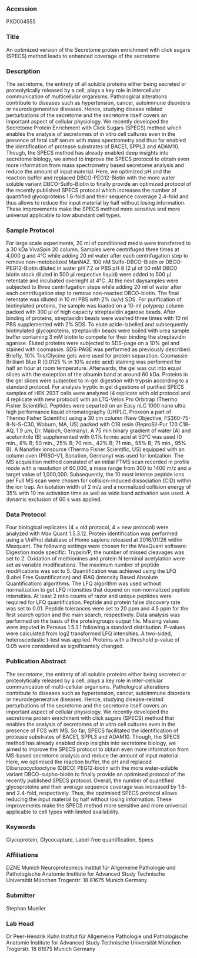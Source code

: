 ### Accession
PXD004555

### Title
An optimized version of the Secretome protein enrichment with click sugars (SPECS) method leads to enhanced coverage of the secretome

### Description
The secretome, the entirety of all soluble proteins either being secreted or proteolytically released by a cell, plays a key role in intercellular communication of multicellular organisms. Pathological alterations contribute to diseases such as hypertension, cancer, autoimmune disorders or neurodegenerative diseases. Hence, studying disease related perturbations of the secretome and the secretome itself covers an important aspect of cellular physiology. We recently developed the Secretome Protein Enrichment with Click Sugars (SPECS) method which enables the analysis of secretomes of in vitro cell cultures even in the presence of fetal calf serum with mass spectrometry and thus far enabled the identification of protease substrates of BACE1, SPPL3 and ADAM10. Though, the SPECS method has already enabled deep insights into secretome biology, we aimed to improve the SPECS protocol to obtain even more information from mass spectrometry based secretome analysis and reduce the amount of input material. Here, we optimized pH and the reaction buffer and replaced DBCO-PEG12-Biotin with the more water soluble variant DBCO-Sulfo-Biotin to finally provide an optimized protocol of the recently published SPECS protocol which increases the number of quantified glycoproteins 1.6-fold and their sequence coverage 2.4-fold and thus allows to reduce the input material by half without losing information. These improvements make the SPECS method more sensitive and more universal applicable to low abundant cell types.

### Sample Protocol
For large scale experiments, 20 ml of conditioned media were transferred to a 30 kDa VivaSpin 20 column. Samples were centrifuged three times at 4,000 g and 4°C while adding 20 ml water after each centrifugation step to remove non-metobolized ManNAZ. 100 nM Sulfo-DBCO-Biotin or DBCO-PEG12-Biotin diluted in water pH 7.2 or PBS pH 8 (2 µl of 50 mM DBCO biotin stock diluted in 500 µl respective liquid) were added to 500 µl retentate and incubated overnight at 4°C. At the next daysamples were subjected to three centrifugation steps while adding 20 ml of water after each centrifugation step to remove non-reacted DBCO-biotin. The final retentate was diluted in 10 ml PBS with 2% (w/v) SDS. For purification of biotinylated proteins, the sample was loaded on a 10-ml polyprep column packed with 300 µl of high capacity streptavidin agarose beads. After binding of proteins, streptavidin beads were washed three times with 10 ml PBS supplemented with 2% SDS. To elute azide-labelled and subsequently biotinylated glycoproteins, streptavidin beads were boiled with urea sample buffer containing 3 mM biotin to compete for their binding the streptavidin agarose. Eluted proteins were subjected to SDS-page on a 10% gel and stained with coomassie. SDS-PAGE was performed as previously described. Briefly, 10% Tris/Glycine gels were used for protein separation. Coomassie Brilliant Blue R (0.0125 % in 10% acetic acid) staining was performed for half an hour at room temperature. Afterwards, the gel was cut into equal slices with the exception of the albumin band at around 60 kDa. Proteins in the gel slices were subjected to in-gel digestion with trypsin according to a standard protocol. For analysis tryptic in gel digestions of purified SPECS samples of HEK 293T cells were analyzed (4 replicate with old protocol and 4 replicate with new protocol) with an LTQ-Velos Pro Orbitrap (Thermo Fisher Scientific). Peptides were separted on an Easy nLC 1000 nano ultra high performance liquid chromatography (UHPLC, Proxeon a part of Thermo Fisher Scientific) using a 30 cm column (New Objective, FS360-75-8-N-S-C30, Woburn, MA, US) packed with C18  resin (ReproSil-Pur 120 C18-AQ, 1.9 µm, Dr. Maisch, Germany). A 75 min binary gradient of water (A) and acetonitrile (B) supplemented with 0.1% formic acid at 50°C was used (0 min., 8% B; 50 min., 25% B; 70 min., 42% B; 71 min., 95% B; 75 min., 95% B). A Nanoflex ionsource (Thermo Fisher Scientific, US) equipped with an column oven (PRSO-V1, Sonation, Germany) was used for ionization. The MS acquisition method consisted of an initial FTMS scan recorded in profile mode with a resolution of 60,000, a mass range from 300 to 1400 m/z and a target value of 1,000,000. Subsequently, the 10 most intense peptide ions per Full MS scan were chosen for collision-induced dissociation (CID) within the ion trap. An isolation width of 2 m/z and a normalized collision energy of 35% with 10 ms activation time as well as wide band activation was used. A dynamic exclusion of 60 s was applied.

### Data Protocol
Four biological replicates (4 × old protocol, 4 × new protocol) were analyzed with Max Quant 1.5.3.12. Protein identification was performed using a UniProt database of Homo sapiens released at 2016/01/26 within Maxquant. The following settings were chosen for the MaxQuant software: Digestion mode specific: Trypsin/P, the number of missed cleavages was set to 2. Oxidation of methionines and protein N terminal acetylation were set as variable modifications. The maximum number of peptide modifications was set to 5. Quantification was achieved using the LFQ (Label Free Quantification) and iBAQ (intensity Based Absolute Quantification) algorithms. The LFQ algorithm was used without normalization to get LFQ intensities that depend on non-normalized peptide intensities. At least 2 ratio counts of razor and unique peptides were required for LFQ quantification. Peptide and protein false discovery rate was set to 0.01. Peptide tolerances were set to 20 ppm and 4.5 ppm for the first search option and the main search, respectively. Data analysis was performed on the basis of the proteingroups output file. Missing values were imputed in Perseus 1.5.3.1 following a standard distribution. P-values were calculated from log2 transformed LFQ intensities. A two-sided, heteroscedastic  t-test was applied. Proteins with a threshold p-value of 0.05 were considered as significantely changed.

### Publication Abstract
The secretome, the entirety of all soluble proteins either being secreted or proteolytically released by a cell, plays a key role in inter-cellular communication of multi-cellular organisms. Pathological alterations contribute to diseases such as hypertension, cancer, autoimmune disorders or neurodegenerative diseases. Hence, studying disease-related perturbations of the secretome and the secretome itself covers an important aspect of cellular physiology. We recently developed the secretome protein enrichment with click sugars (SPECS) method that enables the analysis of secretomes of in vitro cell cultures even in the presence of FCS with MS. So far, SPECS facilitated the identification of protease substrates of BACE1, SPPL3 and ADAM10. Though, the SPECS method has already enabled deep insights into secretome biology, we aimed to improve the SPECS protocol to obtain even more information from MS-based secretome analysis and reduce the amount of input material. Here, we optimised the reaction buffer, the pH and replaced Dibenzocyclooctyne (DBCO) PEG12-biotin with the more water-soluble variant DBCO-sulpho-biotin to finally provide an optimised protocol of the recently published SPECS protocol. Overall, the number of quantified glycoproteins and their average sequence coverage was increased by 1.6- and 2.4-fold, respectively. Thus, the opzimised SPECS protocol allows reducing the input material by half without losing information. These improvements make the SPECS method more sensitive and more universal applicable to cell types with limited availability.

### Keywords
Glycoprotein, Glycocapture, Label-free quantification, Specs

### Affiliations
DZNE Munich Neuroproteomics
Institut für Allgemeine Pathologie und Pathologische Anatomie Institute for Advanced Study  Technische Universität München Trogerstr. 18 81675 Munich  Germany

### Submitter
Stephan Mueller

### Lab Head
Dr Peer-Hendrik Kuhn
Institut für Allgemeine Pathologie und Pathologische Anatomie Institute for Advanced Study  Technische Universität München Trogerstr. 18 81675 Munich  Germany


